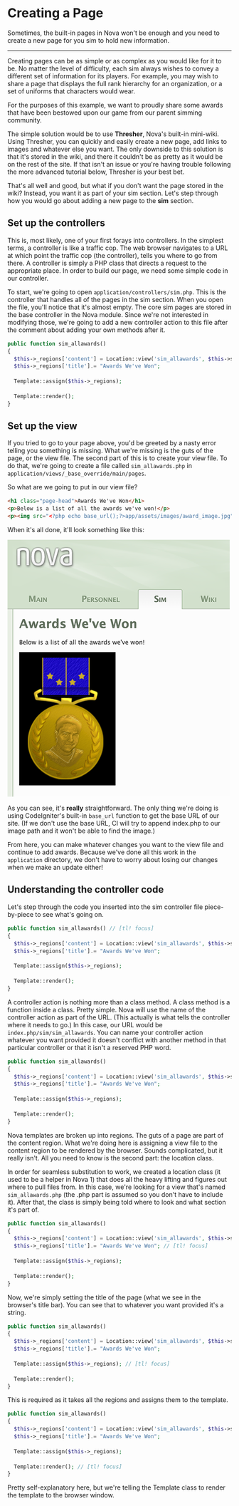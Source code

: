 # Creating a Page

Sometimes, the built-in pages in Nova won't be enough and you need to create a new page for you sim to hold new information.

---

Creating pages can be as simple or as complex as you would like for it to be. No matter the level of difficulty, each sim always wishes to convey a different set of information for its players. For example, you may wish to share a page that displays the full rank hierarchy for an organization, or a set of uniforms that characters would wear.

For the purposes of this example, we want to proudly share some awards that have been bestowed upon our game from our parent simming community.

The simple solution would be to use **Thresher**, Nova's built-in mini-wiki. Using Thresher, you can quickly and easily create a new page, add links to images and whatever else you want. The only downside to this solution is that it's stored in the wiki, and there it couldn't be as pretty as it would be on the rest of the site. If that isn't an issue or you're having trouble following the more advanced tutorial below, Thresher is your best bet.

That's all well and good, but what if you don't want the page stored in the wiki? Instead, you want it as part of your sim section. Let's step through how you would go about adding a new page to the **sim** section.

## Set up the controllers

This is, most likely, one of your first forays into controllers. In the simplest terms, a controller is like a traffic cop. The web browser navigates to a URL at which point the traffic cop (the controller), tells you where to go from there. A controller is simply a PHP class that directs a request to the appropriate place. In order to build our page, we need some simple code in our controller.

To start, we're going to open `application/controllers/sim.php`. This is the controller that handles all of the pages in the sim section. When you open the file, you'll notice that it's almost empty. The core sim pages are stored in the base controller in the Nova module. Since we're not interested in modifying those, we're going to add a new controller action to this file after the comment about adding your own methods after it.

```php
public function sim_allawards()
{
  $this->_regions['content'] = Location::view('sim_allawards', $this->skin, 'main', false);
  $this->_regions['title'].= "Awards We've Won";

  Template::assign($this->_regions);

  Template::render();
}
```

## Set up the view

If you tried to go to your page above, you'd be greeted by a nasty error telling you something is missing. What we're missing is the guts of the page, or the view file. The second part of this is to create your view file. To do that, we're going to create a file called `sim_allawards.php` in `application/views/_base_override/main/pages`.

So what are we going to put in our view file?

```html
<h1 class="page-head">Awards We've Won</h1>
<p>Below is a list of all the awards we've won!</p>
<p><img src="<?php echo base_url();?>app/assets/images/award_image.jpg" /></p>
```

When it's all done, it'll look something like this:

![Sim Awards Page](/images/docs/2.6/creating-pages/awardspage.png)

As you can see, it's **really** straightforward. The only thing we're doing is using CodeIgniter's built-in `base_url` function to get the base URL of our site. (If we don't use the base URL, CI will try to append index.php to our image path and it won't be able to find the image.)

From here, you can make whatever changes you want to the view file and continue to add awards. Because we've done all this work in the `application` directory, we don't have to worry about losing our changes when we make an update either!

## Understanding the controller code

Let's step through the code you inserted into the sim controller file piece-by-piece to see what's going on.

```php
public function sim_allawards() // [tl! focus]
{
  $this->_regions['content'] = Location::view('sim_allawards', $this->skin, 'main', false);
  $this->_regions['title'].= "Awards We've Won";

  Template::assign($this->_regions);

  Template::render();
}
```

A controller action is nothing more than a class method. A class method is a function inside a class. Pretty simple. Nova will use the name of the controller action as part of the URL. (This actually is what tells the controller where it needs to go.) In this case, our URL would be `index.php/sim/sim_allawards`. You can name your controller action whatever you want provided it doesn't conflict with another method in that particular controller or that it isn't a reserved PHP word.

```php
public function sim_allawards()
{
  $this->_regions['content'] = Location::view('sim_allawards', $this->skin, 'main', false); // [tl! focus]
  $this->_regions['title'].= "Awards We've Won";

  Template::assign($this->_regions);

  Template::render();
}
```

Nova templates are broken up into regions. The guts of a page are part of the content region. What we're doing here is assigning a view file to the content region to be rendered by the browser. Sounds complicated, but it really isn't. All you need to know is the second part: the location class.

In order for seamless substitution to work, we created a location class (it used to be a helper in Nova 1) that does all the heavy lifting and figures out where to pull files from. In this case, we're looking for a view that's named `sim_allawards.php` (the .php part is assumed so you don't have to include it). After that, the class is simply being told where to look and what section it's part of.

```php
public function sim_allawards()
{
  $this->_regions['content'] = Location::view('sim_allawards', $this->skin, 'main', false);
  $this->_regions['title'].= "Awards We've Won"; // [tl! focus]

  Template::assign($this->_regions);

  Template::render();
}
```

Now, we're simply setting the title of the page (what we see in the browser's title bar). You can see that to whatever you want provided it's a string.

```php
public function sim_allawards()
{
  $this->_regions['content'] = Location::view('sim_allawards', $this->skin, 'main', false);
  $this->_regions['title'].= "Awards We've Won";

  Template::assign($this->_regions); // [tl! focus]

  Template::render();
}
```

This is required as it takes all the regions and assigns them to the template.

```php
public function sim_allawards()
{
  $this->_regions['content'] = Location::view('sim_allawards', $this->skin, 'main', false);
  $this->_regions['title'].= "Awards We've Won";

  Template::assign($this->_regions);

  Template::render(); // [tl! focus]
}
```

Pretty self-explanatory here, but we're telling the Template class to render the template to the browser window.
